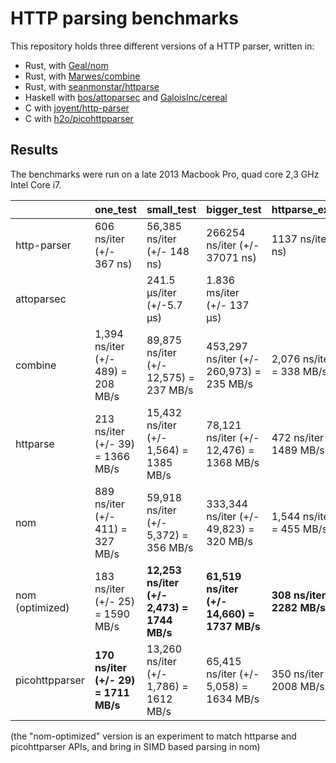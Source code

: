 # HTTP parsing benchmarks

This repository holds three different versions of a HTTP parser, written in:

- Rust, with [Geal/nom](https://github.com/Geal/nom)
- Rust, with [Marwes/combine](https://github.com/Marwes/combine)
- Rust, with [seanmonstar/httparse](https://github.com/seanmonstar/httparse)
- Haskell with [bos/attoparsec](https://github.com/bos/attoparsec) and [GaloisInc/cereal](https://github.com/GaloisInc/cereal)
- C with [joyent/http-parser](https://github.com/joyent/http-parser)
- C with [h2o/picohttpparser](https://github.com/h2o/picohttpparser)

## Results

The benchmarks were run on a late 2013 Macbook Pro, quad core 2,3 GHz Intel Core i7.

|            | one_test |           small_test          |           bigger_test          | httparse_example_test |
| ---------- | -------- | ----------------------------- | ------------------------------ | --------------------- |
| http-parser  | 606 ns/iter (+/- 367 ns) | 56,385 ns/iter (+/- 148 ns)  | 266254 ns/iter (+/- 37071 ns) | 1137 ns/iter (+/- 18 ns) |
| attoparsec |          | 241.5 μs/iter (+/-5.7 μs)     | 1.836 ms/iter (+/- 137 μs)     |                       |
| combine    | 1,394 ns/iter (+/- 489) = 208 MB/s | 89,875 ns/iter (+/- 12,575) = 237 MB/s | 453,297 ns/iter (+/- 260,973) = 235 MB/s | 2,076 ns/iter (+/- 436) = 338 MB/s |
| httparse   | 213 ns/iter (+/- 39) = 1366 MB/s | 15,432 ns/iter (+/- 1,564) = 1385 MB/s | 78,121 ns/iter (+/- 12,476) = 1368 MB/s | 472 ns/iter (+/- 162) = 1489 MB/s |
| nom | 889 ns/iter (+/- 411) = 327 MB/s | 59,918 ns/iter (+/- 5,372) = 356 MB/s | 333,344 ns/iter (+/- 49,823) = 320 MB/s | 1,544 ns/iter (+/- 294) = 455 MB/s |
| nom (optimized) | 183 ns/iter (+/- 25) = 1590 MB/s | **12,253 ns/iter (+/- 2,473) = 1744 MB/s** | **61,519 ns/iter (+/- 14,660) = 1737 MB/s** | **308 ns/iter (+/- 48) = 2282 MB/s** |
| picohttpparser | **170 ns/iter (+/- 29) = 1711 MB/s** | 13,260 ns/iter (+/- 1,786) = 1612 MB/s  | 65,415 ns/iter (+/- 5,058) = 1634 MB/s | 350 ns/iter (+/- 76) = 2008 MB/s |

(the "nom-optimized" version is an experiment to match httparse and picohttparser APIs, and bring
in SIMD based parsing in nom)
